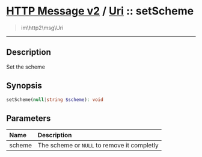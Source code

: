 # [HTTP Message v2](http2.md) / [Uri](http2-Uri.md) :: setScheme
 > im\http2\msg\Uri
____

## Description
Set the scheme

## Synopsis
```php
setScheme(null|string $scheme): void
```

## Parameters
| Name | Description |
| :--- | :---------- |
| scheme | The scheme or `NULL` to remove it completly |
